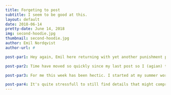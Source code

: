 ```yaml
---
title: Forgeting to post
subtitle: I seem to be good at this.
layout: default
date: 2018-06-14
pretty-date: June 14, 2018
img: second-hoodie.jpg
thumbnail: second-hoodie.jpg
author: Emil Nordqvist
author-url: #

post-par1: Hey again, Emil here returning with yet another punishment post! 

post-par2: Time have moved so quickly since my last post so I (agian) totaly forgot to post yesterday. I think I have started a trend of forgeting to post. Or maybe i just like to write blogposts.

post-par3: For me this week has been hectic. I started at my summer work at Essrange and I have had a lot to learing to do and at the same time I'm trying to keep up with all the work that need to be done in TUBULAR. Currently we in the electrical department have been locking down the last few parts that we need to order. I think i mentioned this in my last blogpost, but as always we keep discovering new problems. Although it's better to discover them now rather than later.

post-par4: It's quite stressfull to still find details that might compromise the misson. Although as some smart person once said, you don't learn anything from doing right, you learn from your mistakes. Untill next time, ha de gött!
---
```

